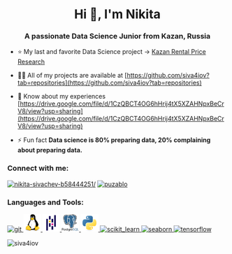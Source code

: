 <h1 align="center">Hi 👋, I'm Nikita</h1>
<h3 align="center">A passionate Data Science Junior from Kazan, Russia</h3>

- ⭐ My last and favorite Data Science project -> [Kazan Rental Price Research](https://github.com/siva4iov/FlatsPrice_DS_Proj)

- 👨‍💻 All of my projects are available at [https://github.com/siva4iov?tab=repositories](https://github.com/siva4iov?tab=repositories)

- 📄 Know about my experiences [https://drive.google.com/file/d/1CzQBCT4OG6hHrij4tX5XZAHNpxBeCrV8/view?usp=sharing](https://drive.google.com/file/d/1CzQBCT4OG6hHrij4tX5XZAHNpxBeCrV8/view?usp=sharing)

- ⚡ Fun fact **Data science is 80% preparing data, 20% complaining about preparing data.**

<h3 align="left">Connect with me:</h3>
<p align="left">
<a href="https://linkedin.com/in/nikita-sivachev-b58444251/" target="blank"><img align="center" src="https://raw.githubusercontent.com/rahuldkjain/github-profile-readme-generator/master/src/images/icons/Social/linked-in-alt.svg" alt="nikita-sivachev-b58444251/" height="30" width="40" /></a>
<a href="https://kaggle.com/puzablo" target="blank"><img align="center" src="https://raw.githubusercontent.com/rahuldkjain/github-profile-readme-generator/master/src/images/icons/Social/kaggle.svg" alt="puzablo" height="30" width="40" /></a>
</p>

<h3 align="left">Languages and Tools:</h3>
<p align="left"> <a href="https://git-scm.com/" target="_blank" rel="noreferrer"> <img src="https://www.vectorlogo.zone/logos/git-scm/git-scm-icon.svg" alt="git" width="40" height="40"/> </a> <a href="https://www.linux.org/" target="_blank" rel="noreferrer"> <img src="https://raw.githubusercontent.com/devicons/devicon/master/icons/linux/linux-original.svg" alt="linux" width="40" height="40"/> </a> <a href="https://pandas.pydata.org/" target="_blank" rel="noreferrer"> <img src="https://raw.githubusercontent.com/devicons/devicon/2ae2a900d2f041da66e950e4d48052658d850630/icons/pandas/pandas-original.svg" alt="pandas" width="40" height="40"/> </a> <a href="https://www.postgresql.org" target="_blank" rel="noreferrer"> <img src="https://raw.githubusercontent.com/devicons/devicon/master/icons/postgresql/postgresql-original-wordmark.svg" alt="postgresql" width="40" height="40"/> </a> <a href="https://www.python.org" target="_blank" rel="noreferrer"> <img src="https://raw.githubusercontent.com/devicons/devicon/master/icons/python/python-original.svg" alt="python" width="40" height="40"/> </a> <a href="https://scikit-learn.org/" target="_blank" rel="noreferrer"> <img src="https://upload.wikimedia.org/wikipedia/commons/0/05/Scikit_learn_logo_small.svg" alt="scikit_learn" width="40" height="40"/> </a> <a href="https://seaborn.pydata.org/" target="_blank" rel="noreferrer"> <img src="https://seaborn.pydata.org/_images/logo-mark-lightbg.svg" alt="seaborn" width="40" height="40"/> </a> <a href="https://www.tensorflow.org" target="_blank" rel="noreferrer"> <img src="https://www.vectorlogo.zone/logos/tensorflow/tensorflow-icon.svg" alt="tensorflow" width="40" height="40"/> </a> </p>

<p><img align="center" src="https://github-readme-streak-stats.herokuapp.com/?user=siva4iov&" alt="siva4iov" /></p>
